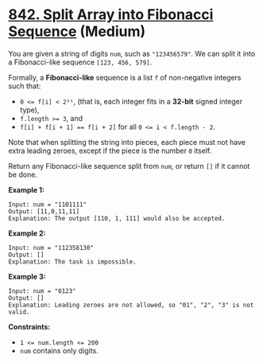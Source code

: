 # [842. Split Array into Fibonacci Sequence][link] (Medium)

[link]: https://leetcode.com/problems/split-array-into-fibonacci-sequence/

You are given a string of digits `num`, such as `"123456579"`. We can split it into a Fibonacci-like
sequence `[123, 456, 579]`.

Formally, a **Fibonacci-like** sequence is a list `f` of non-negative integers such that:

- `0 <= f[i] < 2³¹`, (that is, each integer fits in a **32-bit** signed integer type),
- `f.length >= 3`, and
- `f[i] + f[i + 1] == f[i + 2]` for all `0 <= i < f.length - 2`.

Note that when splitting the string into pieces, each piece must not have extra leading zeroes,
except if the piece is the number `0` itself.

Return any Fibonacci-like sequence split from `num`, or return `[]` if it cannot be done.

**Example 1:**

```
Input: num = "1101111"
Output: [11,0,11,11]
Explanation: The output [110, 1, 111] would also be accepted.
```

**Example 2:**

```
Input: num = "112358130"
Output: []
Explanation: The task is impossible.
```

**Example 3:**

```
Input: num = "0123"
Output: []
Explanation: Leading zeroes are not allowed, so "01", "2", "3" is not valid.
```

**Constraints:**

- `1 <= num.length <= 200`
- `num` contains only digits.

